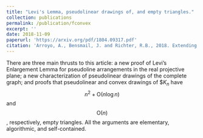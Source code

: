 ```yaml
---
title: "Levi's Lemma, pseudolinear drawings of, and empty triangles."
collection: publications
permalink: /publication/fconvex
excerpt: ''
date: 2018-11-09
paperurl: 'https://arxiv.org/pdf/1804.09317.pdf'
citation: 'Arroyo, A., Bensmail, J. and Richter, R.B., 2018. Extending Drawings of Graphs to Arrangements of Pseudolines. arXiv preprint arXiv:1804.09317.'
---
```




There are three main thrusts to this article: a new proof of Levi’s Enlargement
Lemma for pseudoline arrangements in the real projective plane; a new characterization of pseudolinear drawings of the complete graph; and proofs that pseudolinear
and convex drawings of $$K_n$ have $$n^2+\text{O}(n\log n)$$ and $$\text{O}(n)$$, respectively, empty
triangles. All the arguments are elementary, algorithmic, and self-contained.

